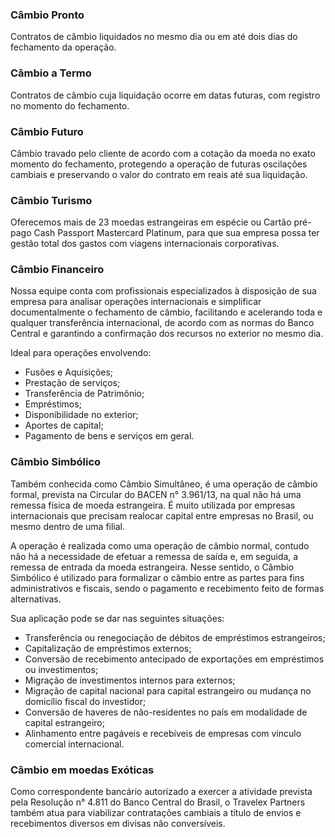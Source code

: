 ### Câmbio Pronto

Contratos de câmbio liquidados no mesmo dia ou em até dois dias do fechamento da operação.

### Câmbio a Termo

Contratos de câmbio cuja liquidação ocorre em datas futuras, com registro no momento do fechamento.

### Câmbio Futuro

Câmbio travado pelo cliente de acordo com a cotação da moeda no exato momento do fechamento, protegendo a operação de futuras oscilações cambiais e preservando o valor do contrato em reais até sua liquidação.

### Câmbio Turismo

Oferecemos mais de 23 moedas estrangeiras em espécie ou Cartão pré-pago Cash Passport Mastercard Platinum, para que sua empresa possa ter gestão total dos gastos com viagens internacionais corporativas.

### Câmbio Financeiro

Nossa equipe conta com profissionais especializados à disposição de sua empresa para analisar operações internacionais e simplificar documentalmente o fechamento de câmbio, facilitando e acelerando toda e qualquer transferência internacional, de acordo com as normas do Banco Central e garantindo a confirmação dos recursos no exterior no mesmo dia.

Ideal para operações envolvendo:

- Fusões e Aquisições;
- Prestação de serviços;
- Transferência de Patrimônio;
- Empréstimos;
- Disponibilidade no exterior;
- Aportes de capital;
- Pagamento de bens e serviços em geral.

### Câmbio Simbólico

Também conhecida como Câmbio Simultâneo, é uma operação de câmbio formal, prevista na Circular do BACEN n° 3.961/13, na qual não há uma remessa física de moeda estrangeira. É muito utilizada por empresas internacionais que precisam realocar capital entre empresas no Brasil, ou mesmo dentro de uma filial.

A operação é realizada como uma operação de câmbio normal, contudo não há a necessidade de efetuar a remessa de saída e, em seguida, a remessa de entrada da moeda estrangeira. Nesse sentido, o Câmbio Simbólico é utilizado para formalizar o câmbio entre as partes para fins administrativos e fiscais, sendo o pagamento e recebimento feito de formas alternativas.

Sua aplicação pode se dar nas seguintes situações:

- Transferência ou renegociação de débitos de empréstimos estrangeiros;
- Capitalização de empréstimos externos;
- Conversão de recebimento antecipado de exportações em empréstimos ou investimentos;
- Migração de investimentos internos para externos;
- Migração de capital nacional para capital estrangeiro ou mudança no domicílio fiscal do investidor;
- Conversão de haveres de não-residentes no país em modalidade de capital estrangeiro;
- Alinhamento entre pagáveis e recebíveis de empresas com vínculo comercial internacional.

### Câmbio em moedas Exóticas

Como correspondente bancário autorizado a exercer a atividade prevista pela Resolução n° 4.811 do Banco Central do Brasil, o Travelex Partners também atua para viabilizar contratações cambiais a título de envios e recebimentos diversos em divisas não conversíveis.
